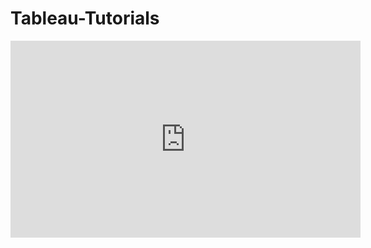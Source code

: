 # Tableau-Tutorials

<iframe width="560" height="315" src="https://www.youtube.com/embed/tqDVQ86uPxE" title="YouTube video player" frameborder="0" allow="accelerometer; autoplay; clipboard-write; encrypted-media; gyroscope; picture-in-picture" allowfullscreen></iframe>
